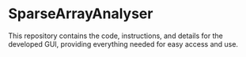 # SparseArrayAnalyser
This repository contains the code, instructions, and details for the developed GUI, providing everything needed for easy access and use.

